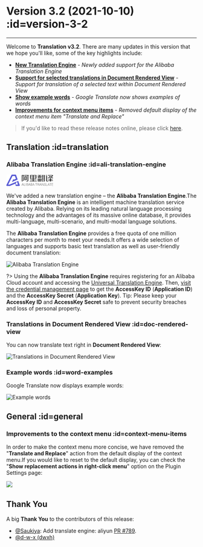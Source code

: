 # Version 3.2 (2021-10-10) :id=version-3-2

---

Welcome to **Translation v3.2**. There are many updates in this version that we hope you'll like, some of the key highlights include:

- [**New Translation Engine**](#ali-translation-engine) - _Newly added support for the Alibaba Translation Engine_
- [**Support for selected translations in Document Rendered View**](#doc-rendered-view) - _Support for translation of a selected text within Document Rendered View_
- [**Show example words**](#word-examples) - _Google Translate now shows examples of words_
- [**Improvements for context menu items**](#context-menu-items) - _Removed default display of the context menu item "Translate and Replace"_

> If you'd like to read these release notes online, please click [here](#/en/updates ':ignore :target=_blank').


## Translation :id=translation
### Alibaba Translation Engine :id=ali-translation-engine

![Alibaba Translation Engine](/img/logo/ali_translate.png)

We've added a new translation engine – the **Alibaba Translation Engine**.The **Alibaba Translation Engine** is an intelligent machine translation service created by Alibaba. Relying on its leading natural language processing technology and the advantages of its massive online database, it provides multi-language, multi-scenario, and multi-modal language solutions.

The **Alibaba Translation Engine** provides a free quota of one million characters per month to meet your needs.It offers a wide selection of languages and supports basic text translation as well as user-friendly document translation:

![Alibaba Translation Engine](/updates/img/v3_2/ali_doc_translation.png)

?> Using the **Alibaba Translation Engine** requires registering for an Alibaba Cloud account and accessing the [Universal Translation Engine](https://www.aliyun.com/product/ai/base_alimt). Then, [visit the credential management page](https://ram.console.aliyun.com/manage/ak) to get the **AccessKey ID** (**Application ID**) and the **AccessKey Secret** (**Application Key**). Tip: Please keep your **AccessKey ID** and **AccessKey Secret** safe to prevent security breaches and loss of personal property.

### Translations in Document Rendered View :id=doc-rendered-view

You can now translate text right in **Document Rendered View**:

![Translations in Document Rendered View](/updates/img/v3_2/translate_selection.gif)

### Example words :id=word-examples

Google Translate now displays example words:

![Example words](/updates/img/v3_2/examples.png)

## General :id=general
### Improvements to the context menu :id=context-menu-items

In order to make the context menu more concise, we have removed the "**Translate and Replace**" action from the default display of the context menu.If you would like to reset to the default display, you can check the "**Show replacement actions in right-click menu**" option on the Plugin Settings page:

![](/updates/img/v3_2/replacement_action_option.png)

## Thank You

A big **Thank You** to the contributors of this release:

- [@Saukiya](https://github.com/Saukiya): Add translate engine: aliyun [PR #789](https://github.com/YiiGuxing/TranslationPlugin/pull/789).
- [@d-w-x (dwxh)](https://github.com/d-w-x)